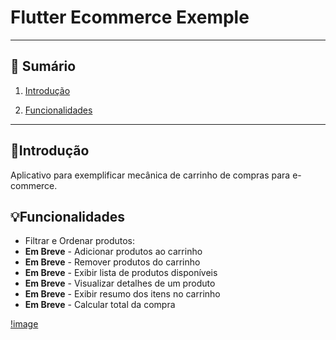 # Flutter Ecommerce Exemple

---

## 🧾 Sumário

1. [Introdução](#introdução)

2. [Funcionalidades](#funcionalidades)

---

## 🛑Introdução

Aplicativo para exemplificar mecânica de carrinho de compras para e-commerce.

## 💡Funcionalidades

- Filtrar e Ordenar produtos:
- **Em Breve** - Adicionar produtos ao carrinho
- **Em Breve** - Remover produtos do carrinho
- **Em Breve** - Exibir lista de produtos disponíveis
- **Em Breve** - Visualizar detalhes de um produto
- **Em Breve** - Exibir resumo dos itens no carrinho
- **Em Breve** - Calcular total da compra

[!image]()